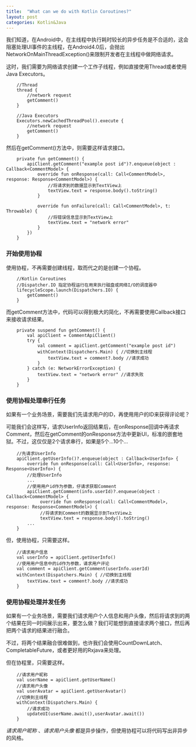 ```yaml
---
title:  "What can we do with Kotlin Coroutines?"
layout: post
categories: Kotlin&Java
---
```


我们知道，在Android中，在主线程中执行耗时较长的异步任务是不合适的，这会阻塞处理UI事件的主线程，在Android4.0后，会抛出NetworkOnMainThreadException()来限制开发者在主线程中做网络请求。


这时，我们需要为网络请求创建一个工作子线程，例如直接使用Thread或者使用Java Executors。

```
    //Thread
    thread {
        //network request
        getComment()
    }

    //Java Executors
    Executors.newCachedThreadPool().execute {
        //network request
        getComment()
    }
```

然后在getComment()方法中，则需要这样请求接口。
```
    private fun getComment() {
        apiClient.getComment("example post id")?.enqueue(object : Callback<CommentModel> {
            override fun onResponse(call: Call<CommentModel>, response: Response<CommentModel>) {
                //将请求到的数据显示到TextView上
                textView.text = response.body().toString()
            }

            override fun onFailure(call: Call<CommentModel>, t: Throwable) {
                //将错误信息显示到TextView上
                textView.text = "network error"
            }
        })
    }
```

### 开始使用协程

使用协程，不再需要创建线程，取而代之的是创建一个协程。
```
    //Kotlin Coroutines
    //Dispatcher.IO 指定协程运行在用来执行磁盘或网络I/O的调度器中
    lifecycleScope.launch(Dispatchers.IO) {
        getComment()
    }
```

而getComment方法中，代码可以得到极大的简化，不再需要使用Callback接口来接收请求结果。
```
    private suspend fun getComment() {
        val apiClient = CommentApiClient()
        try {
            val comment = apiClient.getComment("example post id")
            withContext(Dispatchers.Main) { //切换到主线程
                textView.text = comment?.body //请求成功
            }
        } catch (e: NetworkErrorException) {
            textView.text = "network error" //请求失败
        }
    }
```
### 使用协程处理串行任务

如果有一个业务场景，需要我们先请求用户的ID，再使用用户的ID来获得评论呢？

可能我们会这样写，请求UserInfo返回结果后，在onResponse回调中再请求Comment，然后在getComment的onResponse方法中更新UI，标准的嵌套地狱。不过，这仅仅是2个请求串行，如果是5个…10个…

```
    //先请求UserInfo
    apiClient.getUserInfo()?.enqueue(object : Callback<UserInfo> {
        override fun onResponse(call: Call<UserInfo>, response: Response<UserInfo>) {
        //处理UserInfo
        ...
        //使用用户id作为参数，仔请求获取Comment
        apiClient.getComment(info.userId)?.enqueue(object : Callback<CommentModel> {            
             override fun onResponse(call: Call<CommentModel>, response: Response<CommentModel>) {
             //将请求到Comment的数据显示到TextView上
             textView.text = response.body().toString()
        ...
    }
```

但，使用协程，只需要这样。

```
    //请求用户信息
    val userInfo = apiClient.getUserInfo()
    //使用用户信息中的id作为参数，请求用户评论
    val comment = apiClient.getComment(userInfo.userId)
    withContext(Dispatchers.Main) { //切换到主线程
        textView.text = comment?.body //请求成功
    }
```


### 使用协程处理并发任务

如果有一个业务场景，需要我们请求用户个人信息和用户头像，然后将请求到的两个结果在同一时间展示出来，要怎么做？我们可能想到直接请求两个接口，然后再把两个请求的结果进行融合。

不过，将两个结果融合很难做到，也许我们会使用CountDownLatch、CompletableFuture，或者更好用的Rxjava来处理。

但在协程里，只需要这样。


```
    //请求用户昵称
    val userName = apiClient.getUserName()
    //请求用户头像
    val userAvatar = apiClient.getUserAvatar()
    //切换到主线程
    withContext(Dispatchers.Main) {
        //请求成功
        updateUI(userName.await(),userAvatar.await())
    }
```

*请求用户昵称* 、*请求用户头像* 都是异步操作，但使用协程可以将代码写出非异步的风格。



